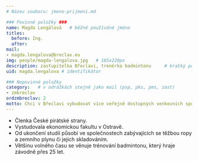 ```yaml
---
# Název souboru: jmeno-prijmeni.md

### Povinné položky ###
name: Magda Lengálová  	# běžně používáné jméno
titles:
  before: Ing.
  after:
mail:
- magda.lengalova@breclav.eu
img: people/magda-lengalova.jpg   # 165x220px
description: zastupitelka Břeclavi, trenérka badmintonu 	# kratký popis, max 160 znaků
uid: magda.lengalova # identifikátor 

### Nepovinné položky
category: 	# v odrážkách stejně jako mail (psp, pks, pms, zast)
- zmbreclav
ordzmbreclav: 2
motto: Chci v Břeclavi vybudovat více veřejně dostupných venkovních sportovišť. Chci funkci městského architekta, propojení cyklostezek a rozšíření ekologického povědomí obyvatel. Chci transparentnější radnici a možnost účasti občanů Břeclavi na rozhodování.
---
```


* Členka České pirátské strany.
* Vystudovala ekonomickou fakultu v Ostravě.
* Od ukončení studií působí ve společnostech zabývajících se těžbou ropy a zemního plynu či jejich skladováním.
* Většinu volného času se věnuje trénování badmintonu, který hraje závodně přes 25 let.
